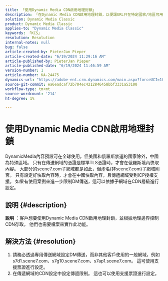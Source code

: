 ```yaml
---
title: 「使用Dynamic Media CDN啟用地理封鎖」
description: 「在Dynamic Media CDN啟用地理封鎖，以便讓URL只在特定國家/地區可用」
solution: Dynamic Media Classic
product: Dynamic Media Classic
applies-to: "Dynamic Media Classic"
keywords: 「KCS」
resolution: Resolution
internal-notes: null
bug: false
article-created-by: PieterJan Pieper
article-created-date: "6/19/2024 11:29:16 AM"
article-published-by: PieterJan Pieper
article-published-date: "6/19/2024 11:46:59 AM"
version-number: 1
article-number: KA-24475
dynamics-url: "https://adobe-ent.crm.dynamics.com/main.aspx?forceUCI=1&pagetype=entityrecord&etn=knowledgearticle&id=1695c325-2f2e-ef11-840a-000d3a5b439f"
source-git-commit: ea6eadcaf72b704ec4212846458bbf3331a53100
workflow-type: tm+mt
source-wordcount: '214'
ht-degree: 1%

---
```


# 使用Dynamic Media CDN啟用地理封鎖


DynamicMedia內容預設可在全球使用，但美國和俄羅斯禁運的國家除外，中國為特殊區域。 只有在傳送網域的憑證是標準TLS憑證時，才會在俄羅斯境內快取內容。 大部分的scene7.com子網域都是如此，但虛名(非scene7.com)子網域則否。 只有設定好快取內容時，才會在中國快取內容，且傳遞網域受到ICP授權支援。
如果有使用案例來進一步限制DM傳送，這可以依據子網域在CDN層級進行設定。

## 說明 {#description}

<b>說明</b> ：客戶想要使用Dynamic Media CDN啟用地理封鎖，並根據地理邊界控制CDN存取。 他們也需要檔案來實作此功能。

## 解決方法 {#resolution}


1) 請務必透過專用傳送網域設定DM傳送，而非其他客戶使用的一般網域，例如s7d1.scene7.com、s7g10.scene7.com、s7ap1.scene7.com。 這可使用支援票證進行設定。
2) 在傳遞網域的CDN設定中設定傳遞限制。 這也可以使用支援票證進行設定。


